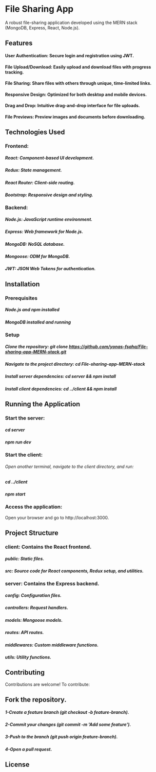 # File Sharing App
A robust file-sharing application developed using the MERN stack (MongoDB, Express, React, Node.js).

## Features
#### User Authentication: Secure login and registration using JWT.
#### File Upload/Download: Easily upload and download files with progress tracking.
#### File Sharing: Share files with others through unique, time-limited links.
#### Responsive Design: Optimized for both desktop and mobile devices.
#### Drag and Drop: Intuitive drag-and-drop interface for file uploads.
#### File Previews: Preview images and documents before downloading.

## Technologies Used

### Frontend:

##### React: Component-based UI development.
##### Redux: State management.
##### React Router: Client-side routing.
##### Bootstrap: Responsive design and styling.

### Backend:

##### Node.js: JavaScript runtime environment.
##### Express: Web framework for Node.js.
##### MongoDB: NoSQL database.
##### Mongoose: ODM for MongoDB.
##### JWT: JSON Web Tokens for authentication.

## Installation

### Prerequisites

##### Node.js and npm installed
##### MongoDB installed and running

### Setup
##### Clone the repository: git clone https://github.com/yonas-fsaha/File-sharing-app-MERN-stack.git
##### Navigate to the project directory: cd File-sharing-app-MERN-stack
##### Install server dependencies: cd server && npm install
##### Install client dependencies: cd ../client && npm install

## Running the Application
### Start the server:

##### cd server
##### npm run dev

### Start the client:
###### Open another terminal, navigate to the client directory, and run:
##### cd ../client
##### npm start

### Access the application:
 Open your browser and go to http://localhost:3000.

## Project Structure

### client: Contains the React frontend.
##### public: Static files.
##### src: Source code for React components, Redux setup, and utilities.
### server: Contains the Express backend.
##### config: Configuration files.
##### controllers: Request handlers.
##### models: Mongoose models.
##### routes: API routes.
##### middlewares: Custom middleware functions.
##### utils: Utility functions.
## Contributing
Contributions are welcome! To contribute:

## Fork the repository.
##### 1-Create a feature branch (git checkout -b feature-branch).
##### 2-Commit your changes (git commit -m 'Add some feature').
##### 3-Push to the branch (git push origin feature-branch).
##### 4-Open a pull request.

## License
